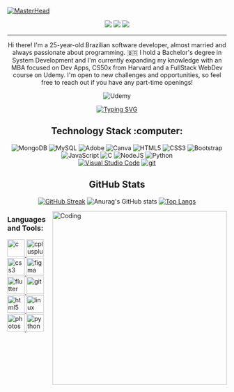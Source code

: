 [![MasterHead](https://iili.io/JNQJ7Ub.png)](https://github.com/GomesBetaX)

<div align="center">

  <a href="">![](https://komarev.com/ghpvc/?username=gomesbetax&color=blueviolet)</a>
  <img src="https://badges.pufler.dev/repos/gomesbetax"/>
  <img src="https://badges.pufler.dev/commits/monthly/gomesbetax"/>

  <hr>
  <p>
Hi there!  I'm a 25-year-old Brazilian software developer, almost married and always passionate about programming. 🇧🇷
I hold a Bachelor's degree in System Development and I'm currently expanding my knowledge with an MBA focused on Dev Apps, CS50x from Harvard and a FullStack WebDev course on Udemy.
I'm open to new challenges and opportunities, so feel free to reach out if you have any part-time openings!</p>

![Udemy](https://img.shields.io/badge/Udemy-A435F0?style=for-the-badge&logo=Udemy&logoColor=white)

[![Typing SVG](https://readme-typing-svg.demolab.com?font=Fira+Code&pause=1000&color=9290C3&random=false&width=435&lines=In+progress+FullStack+WebDev)](https://git.io/typing-svg)

  <h2  align="center">Technology Stack :computer:</h2>

  ![MongoDB](https://img.shields.io/badge/MongoDB-%234ea94b.svg?style=for-the-badge&logo=mongodb&logoColor=white)
  ![MySQL](https://img.shields.io/badge/mysql-4479A1.svg?style=for-the-badge&logo=mysql&logoColor=white)
  ![Adobe](https://img.shields.io/badge/adobe-%23FF0000.svg?style=for-the-badge&logo=adobe&logoColor=white)
  ![Canva](https://img.shields.io/badge/Canva-%2300C4CC.svg?style=for-the-badge&logo=Canva&logoColor=white)
  ![HTML5](https://img.shields.io/badge/html5-%23E34F26.svg?style=for-the-badge&logo=html5&logoColor=white)
  ![CSS3](https://img.shields.io/badge/css3-%231572B6.svg?style=for-the-badge&logo=css3&logoColor=white)
  ![Bootstrap](https://img.shields.io/badge/bootstrap-%238511FA.svg?style=for-the-badge&logo=bootstrap&logoColor=white)
  ![JavaScript](https://img.shields.io/badge/javascript-%23323330.svg?style=for-the-badge&logo=javascript&logoColor=%23F7DF1E)
  ![C](https://img.shields.io/badge/c-%2300599C.svg?style=for-the-badge&logo=c&logoColor=white)
  ![NodeJS](https://img.shields.io/badge/node.js-6DA55F?style=for-the-badge&logo=node.js&logoColor=white)
  ![Python](https://img.shields.io/badge/python-3670A0?style=for-the-badge&logo=python&logoColor=ffdd54) <br>
  [![Visual Studio Code](https://img.shields.io/badge/--007ACC?logo=visual%20studio%20code&logoColor=ffffff)](https://code.visualstudio.com/)
  [![git](https://img.shields.io/badge/--F05032?logo=git&logoColor=ffffff)](http://git-scm.com/)


  <h2>GitHub Stats </h2>
  
  [![GitHub Streak](https://github-readme-streak-stats.herokuapp.com?user=gomesbetax&theme=radical)](https://git.io/streak-stats)
  ![Anurag's GitHub stats](https://github-readme-stats.vercel.app/api?username=gomesbetax&show_icons=true&theme=radical)
  [![Top Langs](https://github-readme-stats.vercel.app/api/top-langs/?username=gomesbetax&theme=radical)](https://github.com/anuraghazra/github-readme-stats)



  
</div>


<img align="right" alt="Coding" width="400" src="https://iili.io/JNQAXJR.gif">


<h3 align="left">Languages and Tools:</h3>
<p align="left"> <a href="https://www.cprogramming.com/" target="_blank"> <img src="https://devicons.github.io/devicon/devicon.git/icons/c/c-original.svg" alt="c" width="40" height="40"/> </a> <a href="https://www.w3schools.com/cpp/" target="_blank"> <img src="https://devicons.github.io/devicon/devicon.git/icons/cplusplus/cplusplus-original.svg" alt="cplusplus" width="40" height="40"/> </a> <a href="https://www.w3schools.com/css/" target="_blank"> <img src="https://devicons.github.io/devicon/devicon.git/icons/css3/css3-original-wordmark.svg" alt="css3" width="40" height="40"/> </a> <a href="https://www.figma.com/" target="_blank"> <img src="https://www.vectorlogo.zone/logos/figma/figma-icon.svg" alt="figma" width="40" height="40"/> </a> <a href="https://flutter.dev" target="_blank"> <img src="https://www.vectorlogo.zone/logos/flutterio/flutterio-icon.svg" alt="flutter" width="40" height="40"/> </a> <a href="https://git-scm.com/" target="_blank"> <img src="https://www.vectorlogo.zone/logos/git-scm/git-scm-icon.svg" alt="git" width="40" height="40"/> </a> <a href="https://www.w3.org/html/" target="_blank"> <img src="https://devicons.github.io/devicon/devicon.git/icons/html5/html5-original-wordmark.svg" alt="html5" width="40" height="40"/> </a> <a href="https://www.linux.org/" target="_blank"> <img src="https://devicons.github.io/devicon/devicon.git/icons/linux/linux-original.svg" alt="linux" width="40" height="40"/> </a> <a href="https://www.photoshop.com/en" target="_blank"> <img src="https://devicons.github.io/devicon/devicon.git/icons/photoshop/photoshop-plain.svg" alt="photoshop" width="40" height="40"/> </a> <a href="https://www.python.org" target="_blank"> <img src="https://devicons.github.io/devicon/devicon.git/icons/python/python-original.svg" alt="python" width="40" height="40"/> </a> </p>





<!--
**GomesBetaX/GomesBetaX** is a ✨ _special_ ✨ repository because its `README.md` (this file) appears on your GitHub profile.

Here are some ideas to get you started:

- 🔭 I’m currently working on ...
- 🌱 I’m currently learning ...
- 👯 I’m looking to collaborate on ...
- 🤔 I’m looking for help with ...
- 💬 Ask me about ...
- 📫 How to reach me: ...
- 😄 Pronouns: ...
- ⚡ Fun fact: ...
-->
